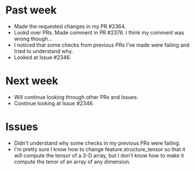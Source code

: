 # Past week
- Made the requested changes in my PR #2364.
- Lookd over PRs. Made comment in PR #2376. I think my comment was wrong though...
- I noticed that some checks from previous PRs I've made were failing and tried to understand why.
- Looked at Issue #2346.

# Next week
- Will continue looking through other PRs and Issues.
- Continue looking at Issue #2346.

# Issues
- Didn't understand why some checks in my previous PRs were failing.
- I'm pretty sure I know how to change feature.structure_tensor so that it will compute the tensor of a 3-D array, but I don't know how to make it compute the tenor of an array of any dimension.